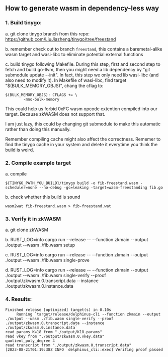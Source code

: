 ## How to generate wasm in dependency-less way

### 1. Build tinygo:

a. git clone tinygo branch from this repo: https://github.com/LiuJiazheng/tinygo/tree/freestand 

b. remember check out to branch `freestand`, this contains a baremetal-alike wasm target and wasi-libc to eliminate potential external functions

c. build tinygo following Makefile. During this step, first and second step to fetch and build go-llvm, then you might need a lib dependency by "git submodule update --init". In fact, this step we only need lib wasi-libc (and also need to modify it). In Makefile of wasi-libc, find target "$(BULK_MEMORY_OBJS)", chang the cflag to:
```
$(BULK_MEMORY_OBJS): CFLAGS += \
        -mno-bulk-memory
```
This could help us forbid 0xFC wasm opcode extention compiled into our target. Because zkWASM does not support that.

I am just lazy, this could by changing git submodule to make this automatic rather than doing this manually.

Remember compiling cache might also affect the correctness. Rememer to find the tinygo cache in your system and delete it everytime you think the build is weird.

### 2. Compile example target

a. compile
```
${TINYGO_PATH_YOU_BUILD}/tinygo build -o fib-freestand.wasm -scheduler=none --no-debug -gc=leaking -target=wasm-freestanding fib.go
```

b. check whether this build is sound
```
wasm2wat fib-freestand.wasm > fib-freestand.wat
```

### 3. Verify it in zkWASM

a. git clone zkWASM

b. RUST_LOG=info cargo run --release -- --function zkmain --output ./output --wasm ./fib.wasm setup

c. RUST_LOG=info cargo run --release -- --function zkmain --output ./output --wasm ./fib.wasm single-prove

d. RUST_LOG=info cargo run --release -- --function zkmain --output ./output --wasm ./fib.wasm single-verify --proof ./output/zkwasm.0.transcript.data --instance ./output/zkwasm.0.instance.data

### 4. Results:
```
Finished release [optimized] target(s) in 0.10s
     Running `target/release/delphinus-cli --function zkmain --output ./output --wasm ./fib.wasm single-verify --proof ./output/zkwasm.0.transcript.data --instance ./output/zkwasm.0.instance.data`
read params K=18 from "./output/K18.params"
read vkey from "./output/zkwasm.0.vkey.data"
quotient_poly_degree 4
read transcript from "./output/zkwasm.0.transcript.data"
[2023-08-21T01:19:38Z INFO  delphinus_cli::exec] Verifing proof passed
```
